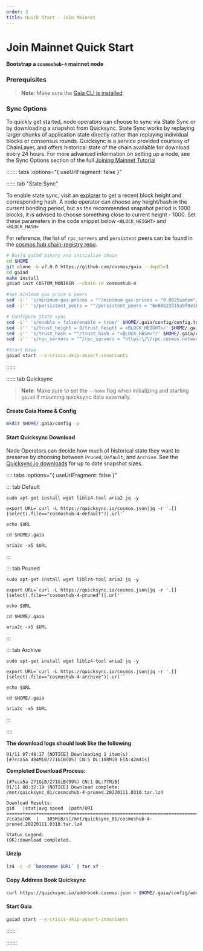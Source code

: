 ```yaml
---
order: 3
title: Quick Start - Join Mainnet 
---
```


# Join Mainnet Quick Start

**Bootstrap a  `cosmoshub-4` mainnet node**

### Prerequisites
> **Note**: Make sure the [Gaia CLI is installed](./installation.md).

### Sync Options
To quickly get started, node operators can choose to sync via State Sync or by downloading a snapshot from Quicksync. State Sync works by replaying larger chunks of application state directly rather than replaying individual blocks or consensus rounds. Quicksync is a service provided courtesy of ChainLayer, and offers historical state of the chain available for download every 24 hours. For more advanced information on setting up a node, see the Sync Options section of the full [Joining Mainnet Tutorial](../hub-tutorials/join-mainnet.md)

<!-- #sync options -->
::::::: tabs :options="{ useUrlFragment: false }"

:::::: tab "State Sync"

To enable state sync, visit an [explorer](https://www.mintscan.io/cosmos/blocks) to get a recent block height and corresponding hash. A node operator can choose any height/hash in the current bonding period, but as the recommended snapshot period is 1000 blocks, it is advised to choose something close to current height - 1000. Set these parameters in the code snippet below `<BLOCK_HEIGHT>` and `<BLOCK_HASH>`

For reference, the list of `rpc_servers` and `persistent` peers can be found in the [cosmos hub chain-registry repo](https://github.com/cosmos/chain-registry/blob/master/cosmoshub/chain.json).

```bash
# Build gaiad binary and initialize chain
cd $HOME
git clone -b v7.0.0 https://github.com/cosmos/gaia --depth=1
cd gaiad
make install
gaiad init CUSTOM_MONIKER --chain-id cosmoshub-4

#Set minimum gas price & peers
sed -i'' 's/minimum-gas-prices = ""/minimum-gas-prices = "0.0025uatom"/' $HOME/.gaia/config/app.toml
sed -i'' 's/persistent_peers = ""/persistent_peers = "6e08b23315a9f0e1b23c7ed847934f7d6f848c8b@165.232.156.86:26656,ee27245d88c632a556cf72cc7f3587380c09b469@45.79.249.253:26656,538ebe0086f0f5e9ca922dae0462cc87e22f0a50@34.122.34.67:26656,d3209b9f88eec64f10555a11ecbf797bb0fa29f4@34.125.169.233:26656,bdc2c3d410ca7731411b7e46a252012323fbbf37@34.83.209.166:26656,585794737e6b318957088e645e17c0669f3b11fc@54.160.123.34:26656,5b4ed476e01c49b23851258d867cc0cfc0c10e58@206.189.4.227:26656"/' $HOME/.gaia/config/config.toml

# Configure State sync
sed -i'' 's/enable = false/enable = true/' $HOME/.gaia/config/config.toml
sed -i'' 's/trust_height = 0/trust_height = <BLOCK_HEIGHT>/' $HOME/.gaia/config/config.toml
sed -i'' 's/trust_hash = ""/trust_hash = "<BLOCK_HASH>"/' $HOME/.gaia/config/config.toml
sed -i'' 's/rpc_servers = ""/rpc_servers = "https:\/\/rpc.cosmos.network:443,https:\/\/rpc.cosmos.network:443"/' $HOME/.gaia/config/config.toml

#Start Gaia
gaiad start --x-crisis-skip-assert-invariants
```
::::::

:::::: tab Quicksync

> **Note**: Make sure to set the `--home` flag when initializing and starting `gaiad` if mounting quicksync data externally.

#### Create Gaia Home & Config
```bash
mkdir $HOME/.gaia/config -p
```

#### Start Quicksync Download
<!-- #quicksync options -->
Node Operators can decide how much of historical state they want to preserve by choosing between `Pruned`, `Default`, and `Archive`. See the [Quicksync.io downloads](https://quicksync.io/networks/cosmos.html) for up to date snapshot sizes.

:::: tabs :options="{ useUrlFragment: false }"

::: tab Default
```bash=
sudo apt-get install wget liblz4-tool aria2 jq -y

export URL=`curl -L https://quicksync.io/cosmos.json|jq -r '.[] |select(.file=="cosmoshub-4-default")|.url'`

echo $URL

cd $HOME/.gaia

aria2c -x5 $URL
```
:::

::: tab Pruned
```bash=
sudo apt-get install wget liblz4-tool aria2 jq -y

export URL=`curl -L https://quicksync.io/cosmos.json|jq -r '.[] |select(.file=="cosmoshub-4-pruned")|.url'`

echo $URL

cd $HOME/.gaia

aria2c -x5 $URL
```
:::

::: tab Archive
```bash=
sudo apt-get install wget liblz4-tool aria2 jq -y

export URL=`curl -L https://quicksync.io/cosmos.json|jq -r '.[] |select(.file=="cosmoshub-4-archive")|.url'`

echo $URL

cd $HOME/.gaia

aria2c -x5 $URL
```
:::

::::

<!-- #end -->

**The download logs should look like the following**
```
01/11 07:48:17 [NOTICE] Downloading 1 item(s)
[#7cca5a 484MiB/271GiB(0%) CN:5 DL:108MiB ETA:42m41s]
```

**Completed Download Process:**
```
[#7cca5a 271GiB/271GiB(99%) CN:1 DL:77MiB]
01/11 08:32:19 [NOTICE] Download complete: /mnt/quicksync_01/cosmoshub-4-pruned.20220111.0310.tar.lz4

Download Results:
gid   |stat|avg speed  |path/URI
======+====+===========+=======================================================
7cca5a|OK  |   105MiB/s|/mnt/quicksync_01/cosmoshub-4-pruned.20220111.0310.tar.lz4

Status Legend:
(OK):download completed.
```

#### Unzip
```bash
lz4 -c -d `basename $URL` | tar xf -
```


#### Copy Address Book Quicksync
```bash
curl https://quicksync.io/addrbook.cosmos.json > $HOME/.gaia/config/addrbook.json
```


#### Start Gaia
```bash
gaiad start --x-crisis-skip-assert-invariants

```
::::::

:::::::

<!-- #end -->
